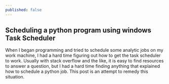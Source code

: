 ```yaml
---
published: false
---
```

## Scheduling a python program using windows Task Scheduler

When I began programming and tried to schedule some analytic jobs on my work machine, I had a hard time figuring out how to get the task scheduler to work. Usually with stack overflow and the like, it is easy to find resources to answer a question, but I had a hard time finding anything that explained how to schedule a python job. This post is an attempt to remedy this situation. 






